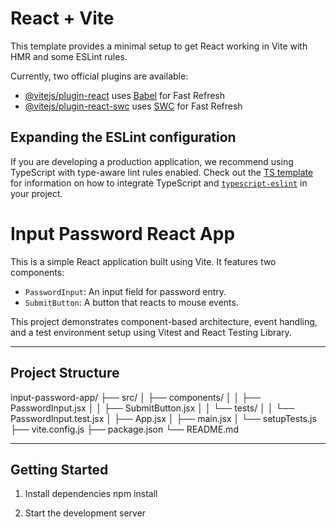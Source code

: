 # React + Vite

This template provides a minimal setup to get React working in Vite with HMR and some ESLint rules.

Currently, two official plugins are available:

- [@vitejs/plugin-react](https://github.com/vitejs/vite-plugin-react/blob/main/packages/plugin-react) uses [Babel](https://babeljs.io/) for Fast Refresh
- [@vitejs/plugin-react-swc](https://github.com/vitejs/vite-plugin-react/blob/main/packages/plugin-react-swc) uses [SWC](https://swc.rs/) for Fast Refresh

## Expanding the ESLint configuration

If you are developing a production application, we recommend using TypeScript with type-aware lint rules enabled. Check out the [TS template](https://github.com/vitejs/vite/tree/main/packages/create-vite/template-react-ts) for information on how to integrate TypeScript and [`typescript-eslint`](https://typescript-eslint.io) in your project.


# Input Password React App

This is a simple React application built using Vite. It features two components:
- `PasswordInput`: An input field for password entry.
- `SubmitButton`: A button that reacts to mouse events.

This project demonstrates component-based architecture, event handling, and a test environment setup using Vitest and React Testing Library.

---

## Project Structure

input-password-app/
├── src/
│ ├── components/
│ │ ├── PasswordInput.jsx
│ │ ├── SubmitButton.jsx
│ │ └── tests/
│ │ └── PasswordInput.test.jsx
│ ├── App.jsx
│ ├── main.jsx
│ └── setupTests.js
├── vite.config.js
├── package.json
└── README.md


---

## Getting Started

1. Install dependencies
npm install

2. Start the development server


